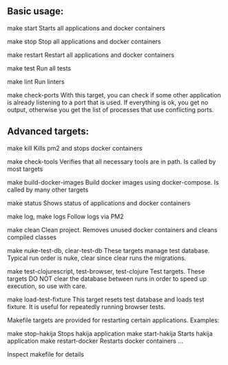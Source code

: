 
Basic usage:
------------

make start
	Starts all applications and docker containers

make stop
	Stop all applications and docker containers

make restart
	Restart all applications and docker containers

make test
	Run all tests

make lint
	Run linters

make check-ports
	With this target, you can check if some other application is already
        listening to a port that is used. If everything is ok, you get no
        output, otherwise you get the list of processes that use conflicting
        ports.

Advanced targets:
-----------------

make kill
	Kills pm2 and stops docker containers

make check-tools
	Verifies that all necessary tools are in path. Is called by most targets

make build-docker-images
	Build docker images using docker-compose. Is called by many other targets

make status
	Shows status of applications and docker containers

make log, make logs
	Follow logs via PM2

make clean
	Clean project. Removes unused docker containers and cleans compiled classes

make nuke-test-db, clear-test-db
        These targets manage test database. Typical run order is nuke, clear since
        clear runs the migrations.

make test-clojurescript, test-browser, test-clojure
        Test targets. These targets DO NOT clear the database between runs in order
        to speed up execution, so use with care.

make load-test-fixture
        This target resets test database and loads test fixture. It is useful for
        repeatedly running browser tests.

Makefile targets are provided for restarting certain applications. Examples:

make stop-hakija	Stops hakija application
make start-hakija	Starts hakija application
make restart-docker	Restarts docker containers
...

Inspect makefile for details
